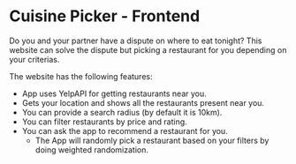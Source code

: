 # Cuisine Picker - Frontend

Do you and your partner have a dispute on where to eat tonight? This website can solve the dispute but picking a restaurant for you depending on your criterias. 

The website has the following features:
  - App uses YelpAPI for getting restaurants near you.
  - Gets your location and shows all the restaurants present near you.
  - You can provide a search radius (by default it is 10km).
  - You can filter restaurants by price and rating.
  - You can ask the app to recommend a restaurant for you.
      - The App will randomly pick a restaurant based on your filters by doing weighted randomization. 
